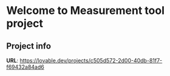 # Welcome to Measurement tool project

## Project info

**URL**: https://lovable.dev/projects/c505d572-2d00-40db-81f7-f69432a84ad6

